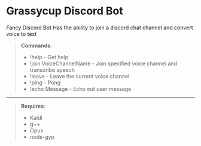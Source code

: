 Grassycup Discord Bot
===================
Fancy Discord Bot
Has the ability to join a discord chat channel and convert voice to text
> **Commands**:
> - !help - Get help
> - !join VoiceChannelName - Join specified voice channel and transcribe speech
> - !leave - Leave the current voice channel
> - !ping - Pong
> - !echo Message - Echo out user message

----------

> **Requires**:
> - Kaldi
> - g++
> - Opus
> - node-gyp



